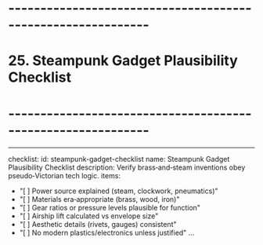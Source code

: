 <!-- Powered by BMAD™ Core -->

# ------------------------------------------------------------

# 25. Steampunk Gadget Plausibility Checklist

# ------------------------------------------------------------

---

checklist:
id: steampunk-gadget-checklist
name: Steampunk Gadget Plausibility Checklist
description: Verify brass‑and‑steam inventions obey pseudo‑Victorian tech logic.
items:

- "[ ] Power source explained (steam, clockwork, pneumatics)"
- "[ ] Materials era‑appropriate (brass, wood, iron)"
- "[ ] Gear ratios or pressure levels plausible for function"
- "[ ] Airship lift calculated vs envelope size"
- "[ ] Aesthetic details (rivets, gauges) consistent"
- "[ ] No modern plastics/electronics unless justified"
  ...
